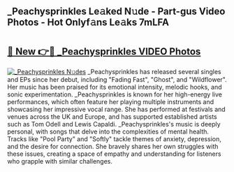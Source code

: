 ## _Peachysprinkles Le𝚊ked N𝚞de - Part-gus Video Photos - Hot Onlyf𝚊ns Le𝚊ks 7mLFA

# <h2><a href="http://ab75883.deff.icu/?id=_Peachysprinkles">🔗 New 👉🔴 _Peachysprinkles VIDEO Photos</a></h2>

[![_Peachysprinkles N𝚞des](https://i.imgur.com/rIISA9y.gif)](http://ab75883.deff.icu/?id=_Peachysprinkles)
_Peachysprinkles has released several singles and EPs since her debut, including "Fading Fast", "Ghost", and "Wildflower". Her music has been praised for its emotional intensity, melodic hooks, and sonic experimentation. _Peachysprinkles is known for her high-energy live performances, which often feature her playing multiple instruments and showcasing her impressive vocal range. She has performed at festivals and venues across the UK and Europe, and has supported established artists such as Tom Odell and Lewis Capaldi. _Peachysprinkles's music is deeply personal, with songs that delve into the complexities of mental health. Tracks like "Pool Party" and "Softly" tackle themes of anxiety, depression, and the desire for connection. She bravely shares her own struggles with these issues, creating a space of empathy and understanding for listeners who grapple with similar challenges.
